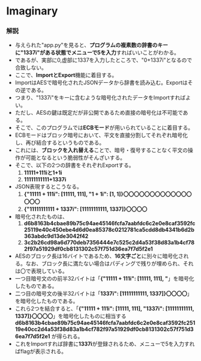 # Imaginary
### 解説
- 与えられた"app.py"を見ると、**プログラムの複素数の辞書のキーに"1337i"がある状態でメニューで5を入力**すればいいことがわかる。
- であるが、実部に0,虚部に1337を入力したところで、"0+1337i"となるので合致しない。
- ここで、**ImportとExport**機能に着目する。
- ImportはAESで暗号化されたJSONデータから辞書を読み込む。Exportはその逆である。
- つまり、"1337i"をキーに含むような暗号化されたデータをImportすればよい。
- ただし、AESの鍵は既定だが非公開であるため直接の暗号化は不可能である。
- そこで、このプログラムでは**ECBモード**が用いられていることに着目する。
- ECBモードはブロック暗号において、平文を直接分割してそれぞれ暗号化し、再び結合するというものである。
- これには、**ブロックを入れ替える**ことで、暗号・復号することなく平文の操作が可能となるという脆弱性がそんざいする。
- そこで、以下の2つの辞書をそれぞれExportする。
    1. **11111+111iと1+1i**
    2. **11111111111+1337i**
- JSON表現するとこうなる。
    1. **{"11111 + 111i": \[11111, 111\], "1 + 1i": \[1, 1\]}〇〇〇〇〇〇〇〇〇〇〇〇〇〇〇〇**
    2. **{"11111111111 + 1337i": \[11111111111, 1337\]}〇〇〇〇**
- 暗号化されたものは、
    1. **d6b8163b4cbae89b75c94ae45146fcfa7aabfdc6c2e0e8caf3592fc25119e40c450ebe4d6d0ea85378c0212781ca5cdd8db4341b6d2b363abdc9d13de3042f42**
    2. **3c2b26cd98a6d770deb7356444e7c525c2d4a53f38d83a1b4cf782f97a51929df0cb8131302c57f751d36ea7f7d5f2e1**
- AESのブロック長は16バイトであるため、**16文字ごと**に別々に暗号化される。なお、ブロック長に満たない場合はパディングで残りが埋められ、それは〇で表現している。
- 一つ目暗号文のの前半32バイトは「**{"11111 + 111i": \[11111, 111\], "**」を暗号化したものである。
- 二つ目の暗号文の後半32バイトは「**1337i": \[11111111111, 1337\]}〇〇〇〇**」を暗号化したものである。
- これら2つを結合すると、「**{"11111 + 111i": \[11111, 111\], "1337i": \[11111111111, 1337\]}〇〇〇〇**」を暗号化したものに相当する 
  **d6b8163b4cbae89b75c94ae45146fcfa7aabfdc6c2e0e8caf3592fc25119e40cc2d4a53f38d83a1b4cf782f97a51929df0cb8131302c57f751d36ea7f7d5f2e1**
  が得られる。
- これをImportすれば辞書に**1337i**が登録されるため、メニューで5を入力すればflagが表示される。


